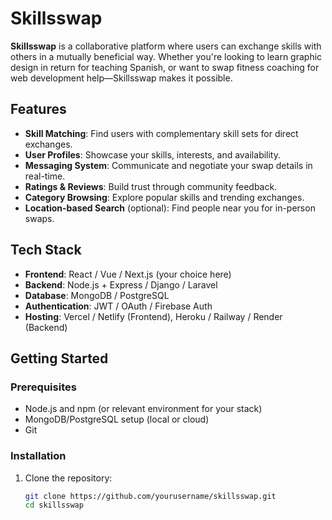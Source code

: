# Skillsswap

**Skillsswap** is a collaborative platform where users can exchange skills with others in a mutually beneficial way. Whether you're looking to learn graphic design in return for teaching Spanish, or want to swap fitness coaching for web development help—Skillsswap makes it possible.

## Features

- **Skill Matching**: Find users with complementary skill sets for direct exchanges.
- **User Profiles**: Showcase your skills, interests, and availability.
- **Messaging System**: Communicate and negotiate your swap details in real-time.
- **Ratings & Reviews**: Build trust through community feedback.
- **Category Browsing**: Explore popular skills and trending exchanges.
- **Location-based Search** (optional): Find people near you for in-person swaps.

## Tech Stack

- **Frontend**: React / Vue / Next.js (your choice here)
- **Backend**: Node.js + Express / Django / Laravel
- **Database**: MongoDB / PostgreSQL
- **Authentication**: JWT / OAuth / Firebase Auth
- **Hosting**: Vercel / Netlify (Frontend), Heroku / Railway / Render (Backend)

## Getting Started

### Prerequisites

- Node.js and npm (or relevant environment for your stack)
- MongoDB/PostgreSQL setup (local or cloud)
- Git

### Installation

1. Clone the repository:
   ```bash
   git clone https://github.com/yourusername/skillsswap.git
   cd skillsswap
